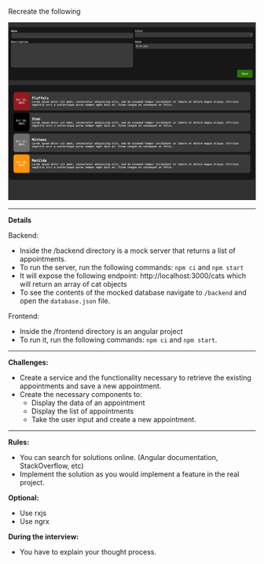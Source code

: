 Recreate the following

![Challenge Outcome](/challange-assets/challenge-outcome.png)

---

**Details**

Backend:
* Inside the /backend directory is a mock server that returns a list of appointments.
* To run the server, run the following commands: ```npm ci``` and `npm start`
* It will expose the following endpoint: http://localhost:3000/cats which will return an array of cat objects
* To see the contents of the mocked database navigate to `/backend` and open the `database.json` file.


Frontend:
* Inside the /frontend directory is an angular project
* To run it, run the following commands: `npm ci` and `npm start`.
---

**Challenges:**
* Create a service and the functionality necessary to retrieve the existing appointments and save a new appointment.
* Create the necessary components to:
  * Display the data of an appointment
  * Display the list of appointments
  * Take the user input and create a new appointment.


---
**Rules:**
* You can search for solutions online. (Angular documentation, StackOverflow, etc)
* Implement the solution as you would implement a feature in the real project.

**Optional:**
* Use rxjs
* Use ngrx

**During the interview:**
* You have to explain your thought process.

